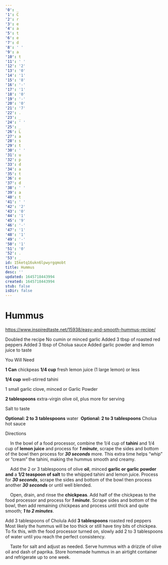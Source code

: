 ```yaml
---
'0': _
'1': C
'2': r
'3': e
'4': a
'5': t
'6': e
'7': d
'8': ' '
'9': a
'10': t
'11': ' '
'12': '2'
'13': '0'
'14': '1'
'15': '8'
'16': '-'
'17': '1'
'18': '0'
'19': '-'
'20': '0'
'21': '7'
'22': .
'23': _
'24': ' '
'25': _
'26': L
'27': a
'28': s
'29': t
'30': ' '
'31': u
'32': p
'33': d
'34': a
'35': t
'36': e
'37': d
'38': ' '
'39': a
'40': t
'41': ' '
'42': '2'
'43': '0'
'44': '1'
'45': '9'
'46': '-'
'47': '1'
'48': '1'
'49': '-'
'50': '1'
'51': '0'
'52': .
'53': _
id: 15ketq16ukn6lpwyrgqmobt
title: Hummus
desc: ''
updated: 1645718443994
created: 1645718443994
stub: false
isDir: false
---
```


# Hummus


<https://www.inspiredtaste.net/15938/easy-and-smooth-hummus-recipe/>

Doubled the recipe
No cumin or minced garlic
Added 3 tbsp of roasted red peppers
Added 3 tbsp of Cholua sauce
Added garlic powder and lemon juice to taste

You Will Need

**1 Can** chickpeas
**1/4 cup** fresh lemon juice (1 large lemon) or less

**1/4 cup** well-stirred tahini

1 small garlic clove, minced or Garlic Powder

**2 tablespoons** extra-virgin olive oil, plus more for serving

Salt to taste

**Optional: 2 to 3 tablespoons** water 
**Optional: 2 to 3 tablespoons** Cholua hot sauce

Directions

    In the bowl of a food processor, combine the 1/4 cup of **tahini** and 1/4 cup of **lemon juice** and process for _**1 minute**_, scrape the sides and bottom of the bowl then process for _**30 seconds**_ more. This extra time helps “whip” or “cream” the tahini, making the hummus smooth and creamy.

    Add the 2 or 3 tablespoons of olive **oil**, minced **garlic or garlic powder and** a **1/2 teaspoon of salt** to the whipped tahini and lemon juice. Process for _**30 seconds**_, scrape the sides and bottom of the bowl then process another _**30 seconds**_ or until well blended.

    Open, drain, and rinse the **chickpeas**. Add half of the chickpeas to the food processor and process for _**1 minute**_. Scrape sides and bottom of the bowl, then add remaining chickpeas and process until thick and quite smooth; _**1 to 2 minutes**_.

Add 3 tablespoons of Cholula
Add **3 tablespoons** roasted red peppers
    Most likely the hummus will be too thick or still have tiny bits of chickpea. To fix this, with the food processor turned on, slowly add 2 to 3 tablespoons of water until you reach the perfect consistency.

    Taste for salt and adjust as needed. Serve hummus with a drizzle of olive oil and dash of paprika. Store homemade hummus in an airtight container and refrigerate up to one week.

